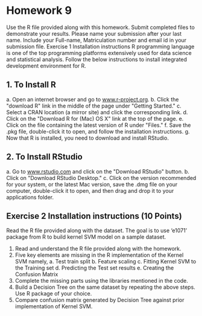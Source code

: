# Homework 9

Use the R file provided along with this homework. Submit completed files to
demonstrate your results. Please name your submission after your last name. Include
your Full-name, Matriculation number and email id in your submission file.
Exercise 1 Installation instructions
R programming language is one of the top programming platforms extensively used
for data science and statistical analysis. Follow the below instructions to install
integrated development environment for R.

## 1. To Install R

a. Open an internet browser and go to www.r-project.org.
b. Click the "download R" link in the middle of the page under "Getting
Started."
c. Select a CRAN location (a mirror site) and click the corresponding link.
d. Click on the "Download R for (Mac) OS X" link at the top of the page.
e. Click on the file containing the latest version of R under "Files."
f.
Save the .pkg file, double-click it to open, and follow the installation
instructions.
g. Now that R is installed, you need to download and install RStudio.


## 2. To Install RStudio

a. Go to www.rstudio.com and click on the "Download RStudio" button.
b. Click on "Download RStudio Desktop."
c. Click on the version recommended for your system, or the latest Mac version,
save the .dmg file on your computer, double-click it to open, and then drag
and drop it to your applications folder.

## Exercise 2 Installation instructions (10 Points)
Read the R file provided along with the dataset. The goal is to use ‘e1071’ package
from R to build kernel SVM model on a sample dataset.

1. Read and understand the R file provided along with the homework.
2. Five key elements are missing in the R implementation of the Kernel SVM namely,
	a. Test train split
	b. Feature scaling
	c. Fitting Kernel SVM to the Training set
	d. Predicting the Test set results
	e. Creating the Confusion Matrix
3. Complete the missing parts using the libraries mentioned in the code.
4. Build a Decision Tree on the same dataset by repeating the above steps. 
Use R package of your choice.
5. Compare confusion matrix generated by Decision Tree against prior implementation of Kernel SVM.
